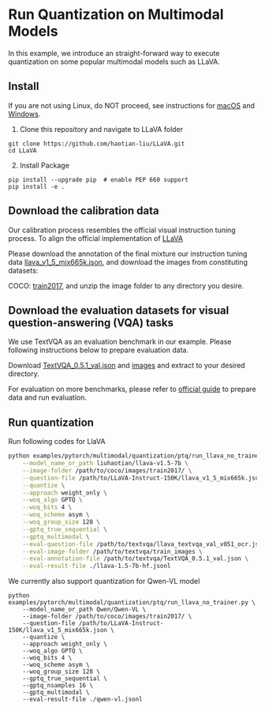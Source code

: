 # Run Quantization on Multimodal Models

In this example, we introduce an straight-forward way to execute quantization on some popular multimodal models such as LLaVA. 

## Install
If you are not using Linux, do NOT proceed, see instructions for [macOS](https://github.com/haotian-liu/LLaVA/blob/main/docs/macOS.md) and [Windows](https://github.com/haotian-liu/LLaVA/blob/main/docs/Windows.md).

1. Clone this repository and navigate to LLaVA folder
```shell
git clone https://github.com/haotian-liu/LLaVA.git
cd LLaVA
```

2. Install Package
```
pip install --upgrade pip  # enable PEP 660 support
pip install -e .
```

## Download the calibration data

Our calibration process resembles the official visual instruction tuning process. To align the official implementation of [LLaVA](https://github.com/haotian-liu/LLaVA/tree/main?tab=readme-ov-file#visual-instruction-tuning)

Please download the annotation of the final mixture our instruction tuning data [llava_v1_5_mix665k.json](https://huggingface.co/datasets/liuhaotian/LLaVA-Instruct-150K/blob/main/llava_v1_5_mix665k.json), and download the images from constituting datasets:

COCO: [train2017](http://images.cocodataset.org/zips/train2017.zip), and unzip the image folder to any directory you desire. 

## Download the evaluation datasets for visual question-answering (VQA) tasks
We use TextVQA as an evaluation benchmark in our example. Please following instructions below to prepare evaluation data.

Download [TextVQA_0.5.1_val.json](https://dl.fbaipublicfiles.com/textvqa/data/TextVQA_0.5.1_val.json) and [images](https://dl.fbaipublicfiles.com/textvqa/images/train_val_images.zip) and extract to your desired directory. 

For evaluation on more benchmarks, please refer to [official guide](https://github.com/haotian-liu/LLaVA/blob/main/docs/Evaluation.md) to prepare data and run evaluation.

## Run quantization
Run following codes for LlaVA
```sh
python examples/pytorch/multimodal/quantization/ptq/run_llava_no_trainer.py \
    --model_name_or_path liuhaotian/llava-v1.5-7b \
    --image-folder /path/to/coco/images/train2017/ \
    --question-file /path/to/LLaVA-Instruct-150K/llava_v1_5_mix665k.json \
    --quantize \
    --approach weight_only \
    --woq_algo GPTQ \
    --woq_bits 4 \
    --woq_scheme asym \
    --woq_group_size 128 \
    --gptq_true_sequential \
    --gptq_multimodal \
    --eval-question-file /path/to/textvqa/llava_textvqa_val_v051_ocr.jsonl \
    --eval-image-folder /path/to/textvqa/train_images \
    --eval-annotation-file /path/to/textvqa/TextVQA_0.5.1_val.json \
    --eval-result-file ./llava-1.5-7b-hf.jsonl
```

We currently also support quantization for Qwen-VL model
```
python examples/pytorch/multimodal/quantization/ptq/run_llava_no_trainer.py \
    --model_name_or_path Qwen/Qwen-VL \
    --image-folder /path/to/coco/images/train2017/ \
    --question-file /path/to/LLaVA-Instruct-150K/llava_v1_5_mix665k.json \
    --quantize \
    --approach weight_only \
    --woq_algo GPTQ \
    --woq_bits 4 \
    --woq_scheme asym \
    --woq_group_size 128 \
    --gptq_true_sequential \
    --gptq_nsamples 16 \
    --gptq_multimodal \
    --eval-result-file ./qwen-vl.jsonl

```